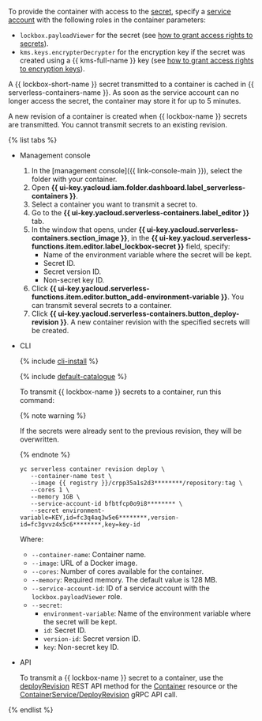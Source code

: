 To provide the container with access to the [secret](../../lockbox/concepts/secret.md), specify a [service account](../../iam/concepts/users/service-accounts.md) with the following roles in the container parameters:
* `lockbox.payloadViewer` for the secret (see [how to grant access rights to secrets](../../lockbox/operations/secret-access.md)).
* `kms.keys.encrypterDecrypter` for the encryption key if the secret was created using a {{ kms-full-name }} key (see [how to grant access rights to encryption keys](../../kms/operations/key-access.md)).

A {{ lockbox-short-name }} secret transmitted to a container is cached in {{ serverless-containers-name }}. As soon as the service account can no longer access the secret, the container may store it for up to 5 minutes.

A new revision of a container is created when {{ lockbox-name }} secrets are transmitted. You cannot transmit secrets to an existing revision.

{% list tabs %}

- Management console

   1. In the [management console]({{ link-console-main }}), select the folder with your container.
   1. Open **{{ ui-key.yacloud.iam.folder.dashboard.label_serverless-containers }}**.
   1. Select a container you want to transmit a secret to.
   1. Go to the **{{ ui-key.yacloud.serverless-containers.label_editor }}** tab.
   1. In the window that opens, under **{{ ui-key.yacloud.serverless-containers.section_image }}**, in the **{{ ui-key.yacloud.serverless-functions.item.editor.label_lockbox-secret }}** field, specify:
      * Name of the environment variable where the secret will be kept.
      * Secret ID.
      * Secret version ID.
      * Non-secret key ID.
   1. Click **{{ ui-key.yacloud.serverless-functions.item.editor.button_add-environment-variable }}**. You can transmit several secrets to a container.
   1. Click **{{ ui-key.yacloud.serverless-containers.button_deploy-revision }}**. A new container revision with the specified secrets will be created.

- CLI

   {% include [cli-install](../cli-install.md) %}

   {% include [default-catalogue](../default-catalogue.md) %}

   To transmit {{ lockbox-name }} secrets to a container, run this command:

   {% note warning %}

   If the secrets were already sent to the previous revision, they will be overwritten.

   {% endnote %}

   ```
   yc serverless container revision deploy \
      --container-name test \
      --image {{ registry }}/crpp35a1s2d3********/repository:tag \
      --cores 1 \
      --memory 1GB \
      --service-account-id bfbtfcp0o9i8******** \
      --secret environment-variable=KEY,id=fc3q4aq3w5e6********,version-id=fc3gvvz4x5c6********,key=key-id
   ```

   Where:

   * `--container-name`: Container name.
   * `--image`: URL of a Docker image.
   * `--cores`: Number of cores available for the container.
   * `--memory`: Required memory. The default value is 128 MB.
   * `--service-account-id`: ID of a service account with the `lockbox.payloadViewer` role.
   * `--secret`:
      * `environment-variable`: Name of the environment variable where the secret will be kept.
      * `id`: Secret ID.
      * `version-id`: Secret version ID.
      * `key`: Non-secret key ID.

- API

   To transmit a {{ lockbox-name }} secret to a container, use the [deployRevision](../../serverless-containers/containers/api-ref/Container/deployRevision.md) REST API method for the [Container](../../serverless-containers/containers/api-ref/Container/index.md) resource or the [ContainerService/DeployRevision](../../serverless-containers/containers/api-ref/grpc/container_service.md#DeployRevision) gRPC API call.

{% endlist %}